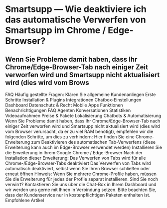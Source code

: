 # Smartsupp — Wie deaktiviere ich das automatische Verwerfen von Smartsupp im Chrome / Edge-Browser?
## Wenn Sie Probleme damit haben, dass Ihr Chrome/Edge-Browser-Tab nach einiger Zeit verworfen wird und Smartsupp nicht aktualisiert wird (dies wird vom Brows
FAQ 
Häufig gestellte Fragen: Klären Sie allgemeine Kundenanliegen 
Erste Schritte 
Installation & Plugins 
Integrationen 
Chatbox-Einstellungen 
Dashboard 
Datenschutz & Recht 
Mobile Apps 
Funktionen 
Benachrichtigungen 
FAQ 
Agenten 
Konversationen 
Statistiken 
Videoaufnahmen 
Preise & Pakete 
Lokalisierung 
Chatbots & Automatisierung 
Wenn Sie Probleme damit haben, dass Ihr Chrome/Edge-Browser-Tab nach einiger Zeit verworfen wird und Smartsupp nicht aktualisiert wird (dies wird vom Browser verursacht, da er zu viel RAM benötigt), empfehlen wir die folgenden Schritte, um dies zu verhindern: 
Hier finden Sie eine Chrome-Erweiterung zum Deaktivieren des automatischen Tab-Verwerfens (diese Erweiterung kann auch im Edge-Browser verwendet werden)
Installieren Sie die Erweiterung in Ihrem Google Chrome / Edge-Browser
Nach der Installation dieser Erweiterung:
Das Verwerfen von Tabs wird für alle Chrome-/Edge-Browser-Tabs deaktiviert
Das Verwerfen von Tabs wird automatisch deaktiviert, selbst wenn Sie Ihren Browser schließen oder erneut öffnen 
Hinweis: Wenn Sie mehrere Chrome-Profile haben, müssen Sie die Erweiterung für jedes der Profile separat installieren.
Sind Sie noch verwirrt? Kontaktieren Sie uns über die Chat-Box in Ihrem Dashboard und wir werden uns gerne mit Ihnen in Verbindung setzen. Bitte beachten Sie, dass der Kundenservice nur in kostenpflichtigen Paketen enthalten ist. 
Empfohlene Artikel


